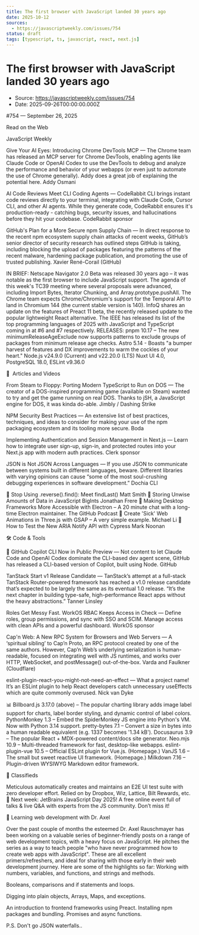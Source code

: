 ```yaml
---
title: The first browser with JavaScript landed 30 years ago
date: 2025-10-12
sources:
  - https://javascriptweekly.com/issues/754
status: draft
tags: [typescript, ts, javascript, react, next.js]
---
```


# The first browser with JavaScript landed 30 years ago

- Source: https://javascriptweekly.com/issues/754
- Date: 2025-09-26T00:00:00.000Z

#​754 — September 26, 2025


Read on the Web




    
    

JavaScript Weekly




  





  
  
Give Your AI Eyes: Introducing Chrome DevTools MCP — The Chrome team has released an MCP server for Chrome DevTools, enabling agents like Claude Code or OpenAI Codex to use the DevTools to debug and analyze the performance and behavior of your webapps (or even just to automate the use of Chrome generally). Addy does a great job of explaining the potential here.
Addy Osmani 


  
  
AI Code Reviews Meet CLI Coding Agents — CodeRabbit CLI brings instant code reviews directly to your terminal, integrating with Claude Code, Cursor CLI, and other AI agents. While they generate code, CodeRabbit ensures it's production-ready - catching bugs, security issues, and hallucinations before they hit your codebase.
CodeRabbit sponsor


  
  
GitHub's Plan for a More Secure npm Supply Chain — In direct response to the recent npm ecosystem supply chain attacks of recent weeks, GitHub’s senior director of security research has outlined steps GitHub is taking, including blocking the upload of packages featuring the patterns of the recent malware, hardening package publication, and promoting the use of trusted publishing.
Xavier René-Corail (GitHub) 


IN BRIEF:
Netscape Navigator 2.0 Beta was released 30 years ago – it was notable as the first browser to include JavaScript support.
The agenda of this week's TC39 meeting where several proposals were advanced, including Import Bytes, Iterator Chunking, and Array.prototype.pushAll.
The Chrome team expects Chrome/Chromium's support for the Temporal API to land in Chromium 144 (the current stable version is 140).
InfoQ shares an update on the features of Preact 11 beta, the recently released update to the popular lightweight React alternative.
The IEEE has released its list of the top programming languages of 2025 with JavaScript and TypeScript coming in at #6 and #7 respectively.
RELEASES:
pnpm 10.17 – The new minimumReleaseAgeExclude now supports patterns to exclude groups of packages from minimum release age checks.
Astro 5.14 - Boasts "a bumper harvest of features and DX improvements to warm the cockles of your heart."
Node.js v24.9.0 (Current) and v22.20.0 (LTS)
Nuxt UI 4.0, PostgreSQL 18.0, ESLint v9.36.0


📖  Articles and Videos





  
  
From Steam to Floppy: Porting Modern TypeScript to Run on DOS — The creator of a DOS-inspired programming game (available on Steam) wanted to try and get the game running on real DOS. Thanks to jSH, a JavaScript engine for DOS, it was kinda do-able.
Jimbly / Dashing Strike 


  
  
NPM Security Best Practices — An extensive list of best practices, techniques, and ideas to consider for making your use of the npm packaging ecosystem and its tooling more secure.
Boda 


  
  
Implementing Authentication and Session Management in Next.js — Learn how to integrate user sign-up, sign-in, and protected routes into your Next.js app with modern auth practices.
Clerk sponsor


  
  
JSON is Not JSON Across Languages — If you use JSON to communicate between systems built in different languages, beware. Different libraries with varying opinions can cause “some of the most soul-crushing debugging experiences in software development.”
Dochia CLI 


📄 Stop Using .reverse().find(): Meet findLast()  Matt Smith
📄 Storing Unwise Amounts of Data in JavaScript BigInts  Jonathan Frere
🎤 Making Desktop Frameworks More Accessible with Electron – A 20 minute chat with a long-time Electron maintainer. The GitHub Podcast
📄 Create 'Sick' Web Animations in Three.js with GSAP – A very simple example. Michael Li
📄 How to Test the New ARIA Notify API with Cypress  Mark Noonan


🛠 Code & Tools




  





  
  
🤖 GitHub Copilot CLI Now in Public Preview — Not content to let Claude Code and OpenAI Codex dominate the CLI-based dev agent scene, GitHub has released a CLI-based version of Copilot, built using Node.
GitHub 


  
  
TanStack Start v1 Release Candidate — TanStack’s attempt at a full-stack TanStack Router-powered framework has reached a v1.0 release candidate that’s expected to be largely the same as its eventual 1.0 release. “It’s the next chapter in building type-safe, high-performance React apps without the heavy abstractions.” 
Tanner Linsley 


  
  
Roles Get Messy Fast. WorkOS RBAC Keeps Access in Check — Define roles, group permissions, and sync with SSO and SCIM. Manage access with clean APIs and a powerful dashboard.
WorkOS sponsor


  
  
Cap'n Web: A New RPC System for Browsers and Web Servers — A ‘spiritual sibling’ to Cap’n Proto, an RPC protocol created by one of the same authors. However, Cap’n Web’s underlying serialization is human-readable, focused on integrating well with JS runtimes, and works over HTTP, WebSocket, and postMessage() out-of-the-box.
Varda and Faulkner (Cloudflare) 


  
  
eslint-plugin-react-you-might-not-need-an-effect — What a project name! It’s an ESLint plugin to help React developers catch unnecessary useEffects which are quite commonly overused.
Nick van Dyke 





  






📊 Billboard.js 3.17.0 (above) – The popular charting library adds image label support for charts, label border styling, and dynamic control of label colors.
PythonMonkey 1.3 – Embed the SpiderMonkey JS engine into Python's VM. Now with Python 3.14 support.
pretty-bytes 7.1 – Convert a size in bytes into a human readable equivalent (e.g. 1337 becomes '1.34 kB').
Docusaurus 3.9 – The popular React + MDX-powered content/docs site generator.
Neo.mjs 10.9 – Multi-threaded framework for fast, desktop-like webapps.
eslint-plugin-vue 10.5 – Official ESLint plugin for Vue.js. (Homepage.)
VanJS 1.6 – The small but sweet reactive UI framework. (Homepage.)
Milkdown 7.16 – Plugin-driven WYSIWYG Markdown editor framework.








	
📰 Classifieds


Meticulous automatically creates and maintains an E2E UI test suite with zero developer effort. Relied on by Dropbox, Wiz, Lattice, Bilt Rewards, etc.
🚀 Next week: JetBrains JavaScript Day 2025! A free online event full of talks & live Q&A with experts from the JS community. Don’t miss it!










🧐 Learning web development with Dr. Axel





Over the past couple of months the esteemed Dr. Axel Rauschmayer has been working on a valuable series of beginner-friendly posts on a range of web development topics, with a heavy focus on JavaScript. He pitches the series as a way to teach people "who have never programmed how to create web apps with JavaScript".
These are all excellent primers/refreshers, and ideal for sharing with those early in their web development journey. Here are some of the highlights so far:
Working with numbers, variables, and functions, and strings and methods.


Booleans, comparisons and if statements and loops.

Digging into plain objects, Arrays, Maps, and exceptions.

An introduction to frontend frameworks using Preact.
Installing npm packages and bundling.
Promises and async functions.




P.S. Don't go JSON waterfalls..
